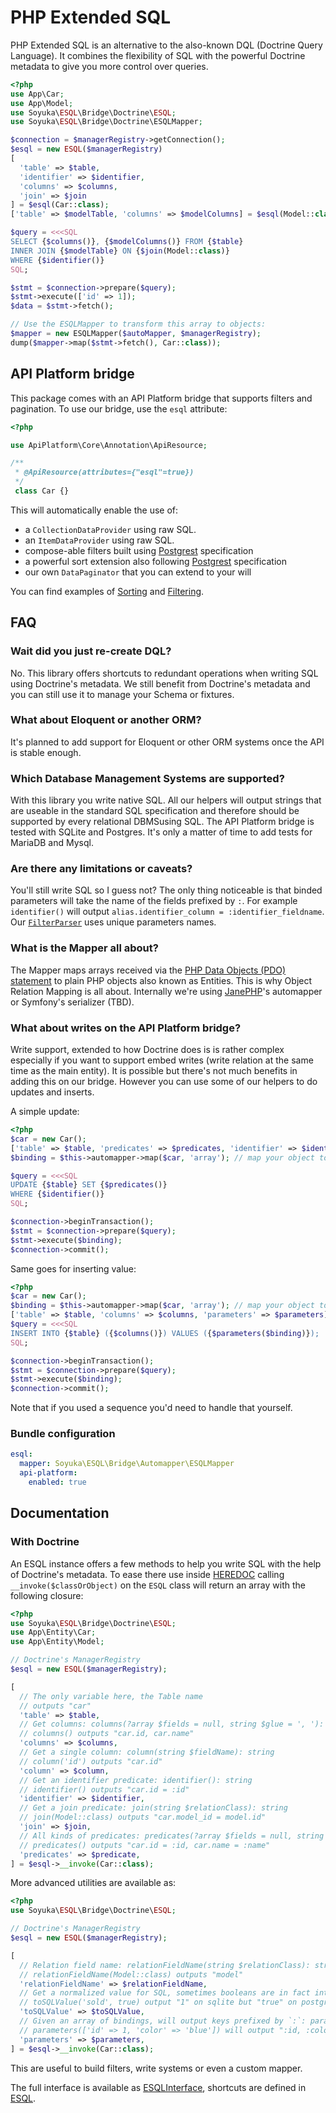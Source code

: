 # PHP Extended SQL

PHP Extended SQL is an alternative to the also-known DQL (Doctrine Query Language). It combines the flexibility of SQL with the powerful Doctrine metadata to give you more control over queries.

```php
<?php
use App\Car;
use App\Model;
use Soyuka\ESQL\Bridge\Doctrine\ESQL;
use Soyuka\ESQL\Bridge\Doctrine\ESQLMapper;

$connection = $managerRegistry->getConnection();
$esql = new ESQL($managerRegistry)
[
  'table' => $table,
  'identifier' => $identifier,
  'columns' => $columns,
  'join' => $join
] = $esql(Car::class);
['table' => $modelTable, 'columns' => $modelColumns] = $esql(Model::class);

$query = <<<SQL
SELECT {$columns()}, {$modelColumns()} FROM {$table} 
INNER JOIN {$modelTable} ON {$join(Model::class)}
WHERE {$identifier()}
SQL;

$stmt = $connection->prepare($query);
$stmt->execute(['id' => 1]);
$data = $stmt->fetch();

// Use the ESQLMapper to transform this array to objects:
$mapper = new ESQLMapper($autoMapper, $managerRegistry);
dump($mapper->map($stmt->fetch(), Car::class));
```

## API Platform bridge

This package comes with an API Platform bridge that supports filters and pagination. To use our bridge, use the `esql` attribute:


```php
<?php

use ApiPlatform\Core\Annotation\ApiResource;

/**
 * @ApiResource(attributes={"esql"=true})
 */
 class Car {}
```

This will automatically enable the use of:
  - a `CollectionDataProvider` using raw SQL. 
  - an `ItemDataProvider` using raw SQL. 
  - compose-able filters built using [Postgrest](https://postgrest.org/en/v7.0.0/api.html#horizontal-filtering-rows) specification
  - a powerful sort extension also following [Postgrest](https://postgrest.org/en/v7.0.0/api.html#ordering) specification
  - our own `DataPaginator` that you can extend to your will

You can find examples of [Sorting](./tests/Api/SortExtensionTest.php) and [Filtering](./tests/Api/FilterExtensionTest.php).

## FAQ

### Wait did you just re-create DQL?

No. This library offers shortcuts to redundant operations when writing SQL using Doctrine's metadata. We still benefit from Doctrine's metadata and you can still use it to manage your Schema or fixtures. 

### What about Eloquent or another ORM?

It's planned to add support for Eloquent or other ORM systems once the API is stable enough.

### Which Database Management Systems are supported?

With this library you write native SQL. All our helpers will output strings that are useable in the standard SQL specification and therefore should be supported by every relational DBMSusing SQL. The API Platform bridge is tested with SQLite and Postgres. It's only a matter of time to add tests for MariaDB and Mysql.

### Are there any limitations or caveats?

You'll still write SQL so I guess not? The only thing noticeable is that binded parameters will take the name of the fields prefixed by `:`. For example `identifier()` will output `alias.identifier_column = :identifier_fieldname`. Our [`FilterParser`](./src/Filter/FilterParser.php) uses unique parameters names. 

### What is the Mapper all about?

The Mapper maps arrays received via the [PHP Data Objects (PDO) statement](https://www.php.net/manual/en/book.pdo.php) to plain PHP objects also known as Entities. This is why Object Relation Mapping is all about. Internally we're using [JanePHP](https://github.com/janephp/janephp/)'s automapper or Symfony's serializer (TBD). 

### What about writes on the API Platform bridge?

Write support, extended to how Doctrine does is is rather complex especially if you want to support embed writes (write relation at the same time as the main entity). It is possible but there's not much benefits in adding this on our bridge. However you can use some of our helpers to do updates and inserts.

A simple update:

```php
<?php
$car = new Car();
['table' => $table, 'predicates' => $predicates, 'identifier' => $identifier] = $esql($car);
$binding = $this->automapper->map($car, 'array'); // map your object to an array somehow

$query = <<<SQL
UPDATE {$table} SET {$predicates()}
WHERE {$identifier()}
SQL;

$connection->beginTransaction();
$stmt = $connection->prepare($query);
$stmt->execute($binding);
$connection->commit();
```

Same goes for inserting value:

```php
<?php
$car = new Car();
$binding = $this->automapper->map($car, 'array'); // map your object to an array somehow
['table' => $table, 'columns' => $columns, 'parameters' => $parameters] = $esql($car);
$query = <<<SQL
INSERT INTO {$table} ({$columns()}) VALUES ({$parameters($binding)});
SQL;

$connection->beginTransaction();
$stmt = $connection->prepare($query);
$stmt->execute($binding);
$connection->commit();
```

Note that if you used a sequence you'd need to handle that yourself.

### Bundle configuration

```yaml
esql:
  mapper: Soyuka\ESQL\Bridge\Automapper\ESQLMapper
  api-platform:
    enabled: true
```

## Documentation

### With Doctrine

An ESQL instance offers a few methods to help you write SQL with the help of Doctrine's metadata. To ease there use inside [HEREDOC](https://www.php.net/manual/en/language.types.string.php#language.types.string.syntax.heredoc) calling `__invoke($classOrObject)` on the `ESQL` class will return an array with the following closure:

```php
<?php
use Soyuka\ESQL\Bridge\Doctrine\ESQL;
use App\Entity\Car;
use App\Entity\Model;

// Doctrine's ManagerRegistry
$esql = new ESQL($managerRegistry);

[
  // The only variable here, the Table name
  // outputs "car"
  'table' => $table,
  // Get columns: columns(?array $fields = null, string $glue = ', '): string
  // columns() outputs "car.id, car.name"
  'columns' => $columns,
  // Get a single column: column(string $fieldName): string
  // column('id') outputs "car.id"
  'column' => $column,
  // Get an identifier predicate: identifier(): string
  // identifier() outputs "car.id = :id"
  'identifier' => $identifier,
  // Get a join predicate: join(string $relationClass): string
  // join(Model::class) outputs "car.model_id = model.id"
  'join' => $join,
  // All kinds of predicates: predicates(?array $fields = null, string $glue = ', '): string
  // predicates() outputs "car.id = :id, car.name = :name"
  'predicates' => $predicate,
] = $esql->__invoke(Car::class);
```

More advanced utilities are available as:

```php
<?php
use Soyuka\ESQL\Bridge\Doctrine\ESQL;

// Doctrine's ManagerRegistry
$esql = new ESQL($managerRegistry);

[
  // Relation field name: relationFieldName(string $relationClass): string
  // relationFieldName(Model::class) outputs "model"
  'relationFieldName' => $relationFieldName,
  // Get a normalized value for SQL, sometimes booleans are in fact integer: toSQLValue(string $fieldName, $value)
  // toSQLValue('sold', true) output "1" on sqlite but "true" on postgresql
  'toSQLValue' => $toSQLValue,
  // Given an array of bindings, will output keys prefixed by `:`: parameters(array $bindings): string
  // parameters(['id' => 1, 'color' => 'blue']) will output ":id, :color"
  'parameters' => $parameters,
] = $esql->__invoke(Car::class);
```

This are useful to build filters, write systems or even a custom mapper.

The full interface is available as [ESQLInterface](./src/ESQLInterface.php), shortcuts are defined in [ESQL](./src/ESQL.php).
